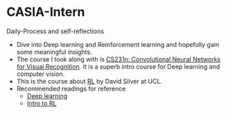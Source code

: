 # CASIA-Intern
Daily-Process and self-reflections
- Dive into Deep learning and Reinforcement learning and hopefully gain some meaningful insights.
- The course I took along with is [CS231n: Convolutional Neural Networks for Visual Recognition](http://cs231n.stanford.edu/). It is a superb intro course for Deep learning and computer vision.
- This is the course about [RL](https://www.davidsilver.uk/teaching/) by David Silver at UCL. 
- Recommended readings for reference
  - [Deep learning](https://www.deeplearningbook.org/)
  - [Intro to RL](https://web.stanford.edu/class/psych209/Readings/SuttonBartoIPRLBook2ndEd.pdf)
